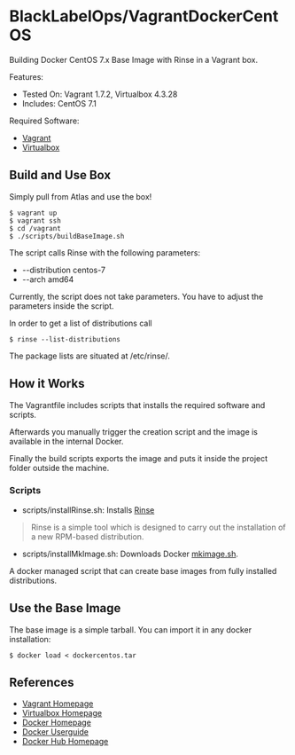 # BlackLabelOps/VagrantDockerCentOS

Building Docker CentOS 7.x Base Image with Rinse in a Vagrant box.

Features:

* Tested On: Vagrant 1.7.2, Virtualbox 4.3.28
* Includes: CentOS 7.1

Required Software:

* [Vagrant](https://www.vagrantup.com/)
* [Virtualbox](https://www.virtualbox.org/)

## Build and Use Box

Simply pull from Atlas and use the box!

~~~~
$ vagrant up
$ vagrant ssh
$ cd /vagrant
$ ./scripts/buildBaseImage.sh
~~~~

The script calls Rinse with the following parameters:

* --distribution centos-7
* --arch amd64

Currently, the script does not take parameters. You have to adjust the parameters inside the script.

In order to get a list of distributions call

~~~~
$ rinse --list-distributions
~~~~  

The package lists are situated at /etc/rinse/.

## How it Works

The Vagrantfile includes scripts that installs the required software and scripts.

Afterwards you manually trigger the creation script and the image is available in the internal Docker.

Finally the build scripts exports the image and puts it inside the project folder outside the machine.

### Scripts

* scripts/installRinse.sh: Installs [Rinse](http://collab-maint.alioth.debian.org/rinse/)

> Rinse is a simple tool which is designed to carry out the installation of a new RPM-based distribution.

* scripts/installMkImage.sh: Downloads Docker [mkimage.sh](https://github.com/docker/docker/tree/master/contrib).

A docker managed script that can create base images from fully installed distributions.

## Use the Base Image

The base image is a simple tarball. You can import it in any docker installation:

~~~~
$ docker load < dockercentos.tar
~~~~  

## References

* [Vagrant Homepage](https://www.vagrantup.com/)
* [Virtualbox Homepage](https://www.virtualbox.org/)
* [Docker Homepage](https://www.docker.com/)
* [Docker Userguide](https://docs.docker.com/userguide/)
* [Docker Hub Homepage](https://registry.hub.docker.com)
